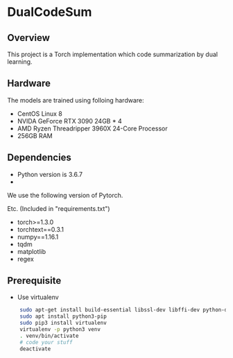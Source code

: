 # DualCodeSum

## Overview
This project is a Torch implementation which code summarization by dual learning.

## Hardware
The models are trained using folloing hardware:
- CentOS Linux 8
- NVIDA GeForce RTX 3090 24GB * 4
- AMD Ryzen Threadripper 3960X 24-Core Processor
- 256GB RAM

## Dependencies
- Python version is 3.6.7
- 
We use the following version of Pytorch.

Etc. (Included in "requirements.txt")
- torch>=1.3.0
- torchtext==0.3.1
- numpy==1.16.1
- tqdm
- matplotlib
- regex

## Prerequisite
- Use virtualenv
```	sh
    sudo apt-get install build-essential libssl-dev libffi-dev python-dev
    sudo apt install python3-pip
    sudo pip3 install virtualenv
    virtualenv -p python3 venv
    . venv/bin/activate
    # code your stuff
    deactivate
```
